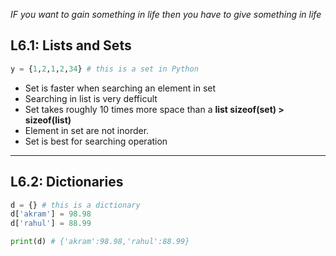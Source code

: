 *IF you want to gain something in life then you have to give something in life*

## L6.1:  Lists and Sets

```python
y = {1,2,1,2,34} # this is a set in Python
```

* Set is faster when searching an element in set
* Searching in list is very defficult
* Set takes roughly 10 times more space than a **list sizeof(set) > sizeof(list)**
* Element in set are not inorder.
* Set is best for searching operation

***

## L6.2: Dictionaries

```python
d = {} # this is a dictionary
d['akram'] = 98.98
d['rahul'] = 88.99

print(d) # {'akram':98.98,'rahul':88.99}
```


